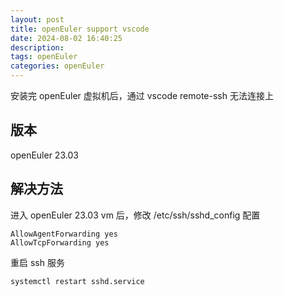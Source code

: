 ```yaml
---
layout: post
title: openEuler support vscode
date: 2024-08-02 16:40:25
description:
tags: openEuler
categories: openEuler
---
```


安装完 openEuler 虚拟机后，通过 vscode remote-ssh 无法连接上

## 版本

openEuler 23.03

## 解决方法

进入 openEuler 23.03 vm 后，修改 /etc/ssh/sshd_config 配置

```shell
AllowAgentForwarding yes
AllowTcpForwarding yes
```

重启 ssh 服务

```shell
systemctl restart sshd.service
```
